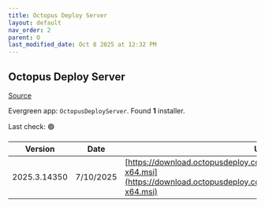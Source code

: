 ```yaml
---
title: Octopus Deploy Server
layout: default
nav_order: 2
parent: O
last_modified_date: Oct 8 2025 at 12:32 PM
---
```


## Octopus Deploy Server

[Source](https://octopus.com/)

Evergreen app: `OctopusDeployServer`. Found **1** installer.

Last check: 🟢

| Version      | Date      | URI                                                                                                                                                |
| ------------ | --------- | -------------------------------------------------------------------------------------------------------------------------------------------------- |
| 2025.3.14350 | 7/10/2025 | [https://download.octopusdeploy.com/octopus/Octopus.2025.3.14350-x64.msi](https://download.octopusdeploy.com/octopus/Octopus.2025.3.14350-x64.msi) |
